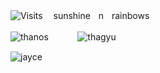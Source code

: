 ![Visits](https://img.shields.io/badge/^.^-6969-8469c3) ㅤsunshineㅤnㅤrainbows

![thanos](https://i.postimg.cc/3x02F56R/111111111.gif)ㅤ ㅤ ㅤ![thagyu](https://i.postimg.cc/vTTjWwhD/ezgif-6-2735469b76.gif)

![jayce](https://i.postimg.cc/cJ0kwtH7/wwwwwwwww.jpg)

